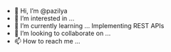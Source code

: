- 👋 Hi, I’m @pazilya
- 👀 I’m interested in ...
- 🌱 I’m currently learning ... Implementing REST APIs
- 💞️ I’m looking to collaborate on ...
- 📫 How to reach me ...

<!---
pazilya/pazilya is a ✨ special ✨ repository because its `README.md` (this file) appears on your GitHub profile.
You can click the Preview link to take a look at your changes.
--->
